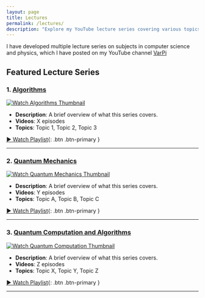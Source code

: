 ```yaml
---
layout: page
title: Lectures
permalink: /lectures/
description: "Explore my YouTube lecture series covering various topics."
---
```


I have developed multiple lecture series on subjects in computer science and
physics, which I have posted on my YouTube channel 
[VarPi](https://www.youtube.com/@VarPi-d7t)

## Featured Lecture Series

### 1. [Algorithms](https://youtube.com/playlist?list=PL22aiDTI7A64U30SRrElmcRLfGpEmtlZE)
[![Watch Algorithms Thumbnail](https://img.youtube.com/vi/Gw60CodA0Vg/maxresdefault.jpg)](https://youtube.com/playlist?list=PL22aiDTI7A64U30SRrElmcRLfGpEmtlZE)

- **Description**: A brief overview of what this series covers.  
- **Videos**: X episodes  
- **Topics**: Topic 1, Topic 2, Topic 3  

[▶ Watch Playlist](https://youtube.com/playlist?list=PL22aiDTI7A64U30SRrElmcRLfGpEmtlZE){: .btn .btn-primary }

---

### 2. [Quantum Mechanics](https://youtube.com/playlist?list=PL22aiDTI7A6676lSQgiDLYT1jtjmPLdCB)
[![Watch Quantum Mechanics Thumbnail](https://img.youtube.com/vi/8riS_pHbx4E/maxresdefault.jpg)](https://youtube.com/playlist?list=PL22aiDTI7A6676lSQgiDLYT1jtjmPLdCB)

- **Description**: A brief overview of what this series covers.  
- **Videos**: Y episodes  
- **Topics**: Topic A, Topic B, Topic C  

[▶ Watch Playlist](https://youtube.com/playlist?list=PL22aiDTI7A6676lSQgiDLYT1jtjmPLdCB){: .btn .btn-primary }

---

### 3. [Quantum Computation and Algorithms](https://youtube.com/playlist?list=PL22aiDTI7A65Pk54Bl86O9-q5oGxy7Fny)
[![Watch Quantum Computation Thumbnail](https://img.youtube.com/vi/DhcKNsS2yN4/maxresdefault.jpg)](https://youtube.com/playlist?list=PL22aiDTI7A65Pk54Bl86O9-q5oGxy7Fny)

- **Description**: A brief overview of what this series covers.  
- **Videos**: Z episodes  
- **Topics**: Topic X, Topic Y, Topic Z  

[▶ Watch Playlist](https://youtube.com/playlist?list=PL22aiDTI7A65Pk54Bl86O9-q5oGxy7Fny){: .btn .btn-primary }

---


